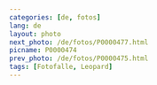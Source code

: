 ```yaml
---
categories: [de, fotos]
lang: de
layout: photo
next_photo: /de/fotos/P0000477.html
picname: P0000474
prev_photo: /de/fotos/P0000475.html
tags: [Fotofalle, Leopard]
---
```

